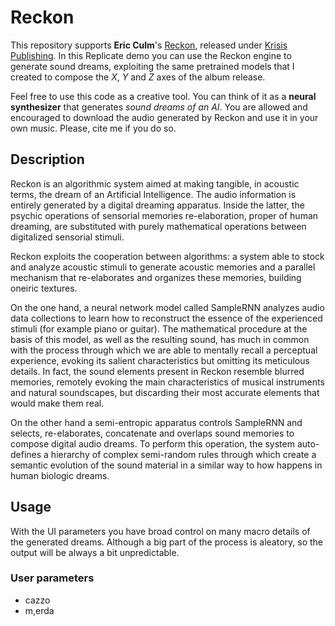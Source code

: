 # Reckon

This repository supports **Eric Culm**'s [Reckon](http://www.krisispublishing.com//release), released under [Krisis Publishing](http://www.krisispublishing.com/).
In this Replicate demo you can use the Reckon engine to generate sound dreams, exploiting the same pretrained models that I created to compose the *X*, *Y* and *Z* axes of the album release.

Feel free to use this code as a creative tool. You can think of it as a **neural synthesizer** that generates *sound dreams of an AI*. You are allowed and encouraged to download the audio generated by Reckon and use it in your own music. Please, cite me if you do so.

## Description

Reckon is an algorithmic system aimed at making tangible, in acoustic terms, the dream of an Artificial Intelligence.
The audio information is entirely generated by a digital dreaming apparatus. Inside the latter, the psychic operations of sensorial memories re-elaboration, proper of human dreaming, are substituted with purely mathematical operations between digitalized sensorial stimuli.

Reckon exploits the cooperation between algorithms: a system able to stock and analyze acoustic stimuli to generate acoustic memories and a parallel mechanism that re-elaborates and organizes these memories, building oneiric textures.

On the one hand, a neural network model called SampleRNN analyzes audio data collections to learn how to reconstruct the essence of the experienced stimuli (for example piano or guitar).
The mathematical procedure at the basis of this model, as well as the resulting sound, has much in common with the process through which we are able to mentally recall a perceptual experience, evoking its salient characteristics but omitting its meticulous details.
In fact, the sound elements present in Reckon resemble blurred memories, remotely evoking the main characteristics of musical instruments and natural soundscapes, but discarding their most accurate elements that would make them real.

On the other hand a semi-entropic apparatus controls SampleRNN and selects, re-elaborates, concatenate and overlaps sound memories to compose digital audio dreams. To perform this operation, the system auto-defines a hierarchy of complex semi-random rules through which create a semantic evolution of the sound material in a similar way to how happens in human biologic dreams.

## Usage

With the UI parameters you have broad control on many macro details of the generated dreams. Although a big part of the process is aleatory, so the output will be always a bit unpredictable.

### User parameters

* cazzo
* m,erda
